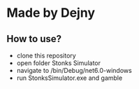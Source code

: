 # Made by Dejny
## How to use?
- clone this repository
- open folder Stonks Simulator
- navigate to /bin/Debug/net6.0-windows
- run StonksSimulator.exe and gamble
